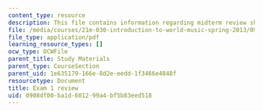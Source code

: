 ```yaml
---
content_type: resource
description: This file contains information regarding midterm review sheet.
file: /media/courses/21m-030-introduction-to-world-music-spring-2013/0908df00ba1d601299a4bf5b83eed518_MIT21M_030S13_exam1review.pdf
file_type: application/pdf
learning_resource_types: []
ocw_type: OCWFile
parent_title: Study Materials
parent_type: CourseSection
parent_uid: 1e635179-166e-8d2e-eedd-1f3466e4848f
resourcetype: Document
title: Exam 1 review
uid: 0908df00-ba1d-6012-99a4-bf5b83eed518
---
```


